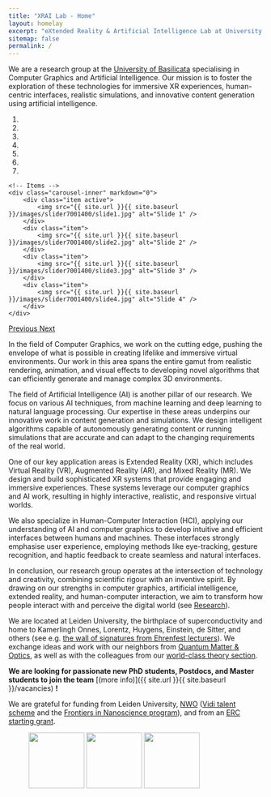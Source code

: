 ```yaml
---
title: "XRAI Lab - Home"
layout: homelay
excerpt: "eXtended Reality & Artificial Intelligence Lab at University of Basilicata."
sitemap: false
permalink: /
---
```


We are a research group at the [University of Basilicata](https://www.unibas.it) specialising in Computer Graphics and Artificial Intelligence. Our mission is to foster the exploration of these technologies for immersive XR experiences, human-centric interfaces, realistic simulations, and innovative content generation using artificial intelligence.

<div markdown="0" id="carousel" class="carousel slide" data-ride="carousel" data-interval="4000" data-pause="hover" >
    <!-- Menu -->
    <ol class="carousel-indicators">
        <li data-target="#carousel" data-slide-to="0" class="active"></li>
        <li data-target="#carousel" data-slide-to="1"></li>
        <li data-target="#carousel" data-slide-to="2"></li>
        <li data-target="#carousel" data-slide-to="3"></li>
        <li data-target="#carousel" data-slide-to="4"></li>
        <li data-target="#carousel" data-slide-to="5"></li>
        <li data-target="#carousel" data-slide-to="6"></li>
    </ol>

    <!-- Items -->
    <div class="carousel-inner" markdown="0">
        <div class="item active">
            <img src="{{ site.url }}{{ site.baseurl }}/images/slider7001400/slide1.jpg" alt="Slide 1" />
        </div>
        <div class="item">
            <img src="{{ site.url }}{{ site.baseurl }}/images/slider7001400/slide2.jpg" alt="Slide 2" />
        </div>
        <div class="item">
            <img src="{{ site.url }}{{ site.baseurl }}/images/slider7001400/slide3.jpg" alt="Slide 3" />
        </div>
        <div class="item">
            <img src="{{ site.url }}{{ site.baseurl }}/images/slider7001400/slide4.jpg" alt="Slide 4" />
        </div>
    </div>
  <a class="left carousel-control" href="#carousel" role="button" data-slide="prev">
    <span class="glyphicon glyphicon-chevron-left" aria-hidden="true"></span>
    <span class="sr-only">Previous</span>
  </a>
  <a class="right carousel-control" href="#carousel" role="button" data-slide="next">
    <span class="glyphicon glyphicon-chevron-right" aria-hidden="true"></span>
    <span class="sr-only">Next</span>
  </a>
</div>

In the field of Computer Graphics, we work on the cutting edge, pushing the envelope of what is possible in creating lifelike and immersive virtual environments. Our work in this area spans the entire gamut from realistic rendering, animation, and visual effects to developing novel algorithms that can efficiently generate and manage complex 3D environments.

The field of Artificial Intelligence (AI) is another pillar of our research. We focus on various AI techniques, from machine learning and deep learning to natural language processing. Our expertise in these areas underpins our innovative work in content generation and simulations. We design intelligent algorithms capable of autonomously generating content or running simulations that are accurate and can adapt to the changing requirements of the real world.

One of our key application areas is Extended Reality (XR), which includes Virtual Reality (VR), Augmented Reality (AR), and Mixed Reality (MR). We design and build sophisticated XR systems that provide engaging and immersive experiences. These systems leverage our computer graphics and AI work, resulting in highly interactive, realistic, and responsive virtual worlds.

We also specialize in Human-Computer Interaction (HCI), applying our understanding of AI and computer graphics to develop intuitive and efficient interfaces between humans and machines. These interfaces strongly emphasise user experience, employing methods like eye-tracking, gesture recognition, and haptic feedback to create seamless and natural interfaces.

In conclusion, our research group operates at the intersection of technology and creativity, combining scientific rigour with an inventive spirit. By drawing on our strengths in computer graphics, artificial intelligence, extended reality, and human-computer interaction, we aim to transform how people interact with and perceive the digital world (see [Research](research)).

We are located at Leiden University, the birthplace of superconductivity and home to Kamerlingh Onnes, Lorentz, Huygens, Einstein, de Sitter, and others (see e.g. [the wall of signatures from Ehrenfest lecturers](https://www.lorentz.leidenuniv.nl/history/colloquium/muur_heel.html)). We exchange ideas and work with our neighbors from [Quantum Matter & Optics](http://www.physics.leidenuniv.nl/qo-home), as well as with the colleagues from our [world-class theory section](https://www.lorentz.leidenuniv.nl).

 **We are  looking for passionate new PhD students, Postdocs, and Master students to join the team** [(more info)]({{ site.url }}{{ site.baseurl }}/vacancies) **!**

We are grateful for funding from Leiden University, [NWO](www.nwo.nl) ([Vidi talent scheme](http://www.nwo.nl/en/research-and-results/programmes/Talent+Scheme) and the [Frontiers in Nanoscience program](https://www.universiteitleiden.nl/en/research/research-projects/science/frontiers-of-nanoscience-nanofront)), and from an [ERC starting grant](https://erc.europa.eu/funding/starting-grants).

<figure class="fourth">
  <img src="{{ site.url }}{{ site.baseurl }}/images/logopic/Logo_UNIBAS.jpg" style="width: 110px">
  <img src="{{ site.url }}{{ site.baseurl }}/images/logopic/Logo_REGIONE.jpg" style="width: 110px">
  <img src="{{ site.url }}{{ site.baseurl }}/images/logopic/Logo_CTE.jpg" style="width: 110px">
</figure>
